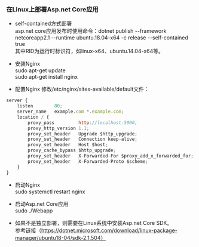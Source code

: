 ### 在Linux上部署Asp.net Core应用

* self-contained方式部署<br/>
asp.net core应用发布时使用命令：dotnet publish --framework netcoreapp2.1 --runtime ubuntu.18.04-x64 -c release --self-contained true<br/>
其中RID为运行时标识符，如linux-x64、ubuntu.14.04-x64等。

* 安装Nginx <br/>
sudo apt-get update <br/>
sudo apt-get install nginx <br/>

* 配置Nginx
修改/etc/nginx/sites-available/default文件：
```javascript
server {
    listen        80;
    server_name   example.com *.example.com;
    location / {
        proxy_pass         http://localhost:5000;
        proxy_http_version 1.1;
        proxy_set_header   Upgrade $http_upgrade;
        proxy_set_header   Connection keep-alive;
        proxy_set_header   Host $host;
        proxy_cache_bypass $http_upgrade;
        proxy_set_header   X-Forwarded-For $proxy_add_x_forwarded_for;
        proxy_set_header   X-Forwarded-Proto $scheme;
    }
}
```
* 启动Nginx <br/>
sudo systemctl restart nginx


* 启动Asp.net Core应用 <br/>
sudo ./Webapp

* 如果不是独立部署，则需要在Linux系统中安装Asp.net Core SDK。<br/>
参考链接（https://dotnet.microsoft.com/download/linux-package-manager/ubuntu18-04/sdk-2.1.504）
